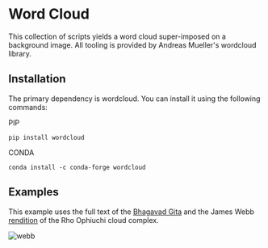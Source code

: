 # Word Cloud

This collection of scripts yields a word cloud super-imposed on a background image. 
All tooling is provided by Andreas Mueller's wordcloud library. 

## Installation

The primary dependency is wordcloud. You can install it using the following commands:

PIP
```
pip install wordcloud
```

CONDA
```
conda install -c conda-forge wordcloud
```

## Examples
This example uses the full text of the [Bhagavad Gita](https://sanskritdocuments.org/sanskrit/bhagavadgita/) and the James Webb [rendition](https://webbtelescope.org/contents/media/images/2023/128/01H449193V5Q4Q6GFBKXAZ3S03) of the Rho Ophiuchi cloud complex.

![webb](https://github.com/user-attachments/assets/41ae4f23-dd73-499e-b2b2-e76b8db2b321)


